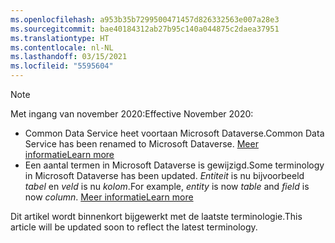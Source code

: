 ```yaml
---
ms.openlocfilehash: a953b35b7299500471457d826332563e007a28e3
ms.sourcegitcommit: bae40184312ab27b95c140a044875c2daea37951
ms.translationtype: HT
ms.contentlocale: nl-NL
ms.lasthandoff: 03/15/2021
ms.locfileid: "5595604"
---
```

> [!NOTE]
> <span data-ttu-id="430c6-101">Met ingang van november 2020:</span><span class="sxs-lookup"><span data-stu-id="430c6-101">Effective November 2020:</span></span>
> - <span data-ttu-id="430c6-102">Common Data Service heet voortaan Microsoft Dataverse.</span><span class="sxs-lookup"><span data-stu-id="430c6-102">Common Data Service has been renamed to Microsoft Dataverse.</span></span> [<span data-ttu-id="430c6-103">Meer informatie</span><span class="sxs-lookup"><span data-stu-id="430c6-103">Learn more</span></span>](https://aka.ms/PAuAppBlog)
> - <span data-ttu-id="430c6-104">Een aantal termen in Microsoft Dataverse is gewijzigd.</span><span class="sxs-lookup"><span data-stu-id="430c6-104">Some terminology in Microsoft Dataverse has been updated.</span></span> <span data-ttu-id="430c6-105">*Entiteit* is nu bijvoorbeeld *tabel* en *veld* is nu *kolom*.</span><span class="sxs-lookup"><span data-stu-id="430c6-105">For example, *entity* is now *table* and *field* is now *column*.</span></span> [<span data-ttu-id="430c6-106">Meer informatie</span><span class="sxs-lookup"><span data-stu-id="430c6-106">Learn more</span></span>](/powerapps/maker/data-platform/data-platform-intro)
>
> <span data-ttu-id="430c6-107">Dit artikel wordt binnenkort bijgewerkt met de laatste terminologie.</span><span class="sxs-lookup"><span data-stu-id="430c6-107">This article will be updated soon to reflect the latest terminology.</span></span>